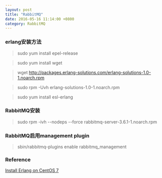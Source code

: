 ```yaml
---
layout: post
title: "RabbitMQ"
date: 2016-05-16 11:14:00 +0800
category: RabbitMQ
---
```

### erlang安装方法
> sudo yum install epel-release

> sudo yum install wget

> wget http://packages.erlang-solutions.com/erlang-solutions-1.0-1.noarch.rpm

> sudo rpm -Uvh erlang-solutions-1.0-1.noarch.rpm

> sudo yum install esl-erlang

### RabbitMQ安装
> sudo rpm -ivh --nodeps --force rabbitmq-server-3.6.1-1.noarch.rpm

### RabbitMQ启用management plugin
> sbin/rabbitmq-plugins enable rabbitmq_management


### Reference
[Install Erlang on CentOS 7](http://www.jeramysingleton.com/install-erlang-and-elixir-on-centos-7-minimal/)
